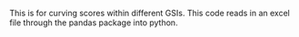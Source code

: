 This is for curving scores within different GSIs.
This code reads in an excel file through the pandas package into python.
